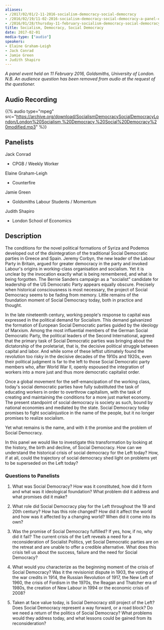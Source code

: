 ```yaml
---
aliases:
- /2017/02/01/2-11-2016-socialism-democracy-social-democracy
- /2016/02/19/11-02-2016-socialism-democracy-social-democracy-a-panel-event
- /2016/01/28/thursday-11-february-socialism-democracy-social-democracy
title: Socialism, Democracy, Social Democracy
date: 2017-02-01
media-type: ["audio"]
speakers:
- Elaine Graham-Leigh
- Jack Conrad
- Jamie Green
- Judith Shapiro
---
```


_A panel event held on 11 February 2016, Goldsmiths, University of London. N.B. An audience question has been removed from audio at the request of the questioner._

## Audio Recording

{{% audio type="mpeg" src="https://archive.org/download/SocialismDemocracySocialDemocracyLondon/London%20Socialism,%20Democracy,%20Social%20Democracy%20modified.mp3" %}}


## Panelists

Jack Conrad
 - CPGB / Weekly Worker

Elaine Graham-Leigh
 - Counterfire

Jamie Green
 - Goldsmiths Labour Students / Momentum

Judith Shapiro
 - London School of Economics

## Description

The conditions for the novel political formations of Syriza and Podemos developed out of the disintegration of the traditional Social Democratic parties in Greece and Spain. Jeremy Corbyn, the new leader of the Labour Party in Britain, argued for greater democracy in the party and invoked Labour's origins in working-class organisation and socialism. Yet it is unclear by the invocation exactly what is being remembered, and what is being forgotten. The Bernie Sanders campaign as a "socialist" candidate for leadership of the US Democratic Party appears equally obscure. Precisely when historical consciousness is most necessary, the project of Social Democracy seems to be fading from memory. Little remains of the foundation moment of Social Democracy today, both in practice and thought.

In the late nineteenth century, working people's response to capital was expressed in the political demand for Socialism. This demand galvanized the formation of European Social Democratic parties guided by the ideology of Marxism. Among the most influential members of the German Social Democratic Party, the political leaders of the Second International, agreed that the primary task of Social Democratic parties was bringing about the dictatorship of the proletariat, that is, the decisive political struggle between capital and labor. And while some of these leftist ultimately found the revolution too risky in the decisive decades of the 1910s and 1920s, even their political judgment is far to the left to those Social Democratic party members who, after World War II, openly espoused the integration of workers into a more just and thus more democratic capitalist order.

Once a global movement for the self-emancipation of the working class, today's social democratic parties have fully substituted the task of educating workers in order to overthrow capitalism, with the task of creating and maintaining the conditions for a more just market economy. The present standpoint of social democracy is society as such, bound by national economies and mediated by the state. Social Democracy today promises to fight socialinjustice in the name of the people, but it no longer promises to realize socialism.

Yet what remains is the name, and with it the promise and the problem of Social Democracy.

In this panel we would like to investigate this transformation by looking at the history, the birth and decline, of Social Democracy. How can we understand the historical crisis of social democracy for the Left today? How, if at all, could the trajectory of social democracy shed light on problems yet to be superseded on the Left today?

### Questions to Panelists

1. What was Social Democracy? How was it constituted, how did it form and what was it ideological foundation? What problem did it address and what promises did it make?

2. What role did Social Democracy play for the Left throughout the 19 and 20th century? How has this role changed? How did it affect the world and how was it affected by a changing world? When did it come into its own?

3. Was the promise of Social Democracy fulfilled? If yes, how, if no, why did it fail? The current crisis of the Left reveals a need for a reconsideration of Socialist Politics, yet Social Democratic parties are on the retreat and are unable to offer a credible alternative. What does this crisis tell us about the success, failure and the need for Social Democracy?

4. What would you characterize as the beginning moment of the crisis of Social Democracy? Was it the revisionist dispute in 1903, the voting of the war credits in 1914, the Russian Revolution of 1917, the New Left of 1960, the crisis of Fordism in the 1970s, the Reagan and Thatcher era of 1980s, the creation of New Labour in 1994 or the economic crisis of 2008?

5. Taken at face value today, is Social Democracy still project of the Left? Does Social Democracy represent a way forward, or a road block? Do we need a return of the politics of Social Democracy? What problems would they address today, and what lessons could be gained from its reconsideration?

